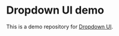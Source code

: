 # Dropdown UI demo

This is a demo repository for [Dropdown UI](https://github.com/marjak93/dropdown-ui).
